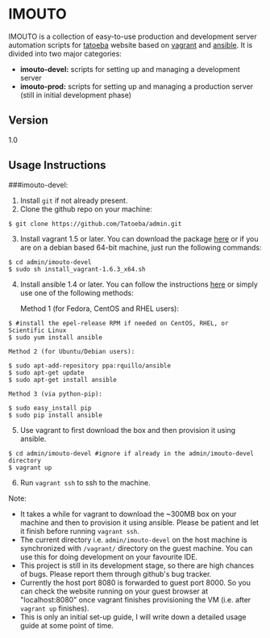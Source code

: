 IMOUTO
=========

IMOUTO is a collection of easy-to-use production and development server automation scripts for [tatoeba](http://tatoeba.org/eng/) website based on [vagrant](http://www.vagrantup.com/) and [ansible](http://www.ansible.com/home). It is divided into two major categories:

  - **imouto-devel:**  scripts for setting up and managing a development server
  - **imouto-prod:**  scripts for setting up and managing a production server (still in initial development phase)



Version
----

1.0


Usage Instructions
-----------

###imouto-devel:
1. Install `git` if not already present.
2. Clone the github repo on your machine:
```
$ git clone https://github.com/Tatoeba/admin.git
```
3. Install vagrant 1.5 or later. You can download the package [here](https://www.vagrantup.com/downloads) or if you are on a debian based 64-bit machine, just run the following commands:
```
$ cd admin/imouto-devel
$ sudo sh install_vagrant-1.6.3_x64.sh
```
4. Install ansible 1.4 or later. You can follow the instructions [here](http://docs.ansible.com/intro_installation.html#getting-ansible) or simply use one of the following methods:

    Method 1 (for Fedora, CentOS and RHEL users):
```
$ #install the epel-release RPM if needed on CentOS, RHEL, or Scientific Linux
$ sudo yum install ansible
```

    Method 2 (for Ubuntu/Debian users):
```
$ sudo apt-add-repository ppa:rquillo/ansible
$ sudo apt-get update
$ sudo apt-get install ansible
```
    Method 3 (via python-pip):
```
$ sudo easy_install pip
$ sudo pip install ansible
```
5. Use vagrant to first download the box and then provision it using ansible.
```
$ cd admin/imouto-devel #ignore if already in the admin/imouto-devel directory
$ vagrant up
```
6. Run `vagrant ssh` to ssh to the machine.



Note:
- It takes a while for vagrant to download the ~300MB box on your machine and then to provision it using ansible. Please be patient and let it finish before running `vagrant ssh`.
- The current directory i.e. `admin/imouto-devel` on the host machine is synchronized with `/vagrant/` directory on the guest machine. You can use this for doing development on your favourite IDE.
- This project is still in its development stage, so there are high chances of bugs. Please report them through github's bug tracker.
- Currently the host port 8080 is forwarded to guest port 8000. So you can check the website running on your guest browser at "localhost:8080" once vagrant finishes provisioning the VM (i.e. after `vagrant up` finishes).
- This is only an initial set-up guide, I will write down a detailed usage guide at some point of time.

